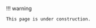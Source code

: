 
!!! warning

    This page is under construction.


[//]: # (Including training impacts?)
[//]: # (Difference with CodeCarbon?)
[//]: # (Is our methodology accurate?)
[//]: # (How we assess impacts for propietary models?)
[//]: # (How to reduce my impact?)
[//]: # (Which provider and model are supported?)

